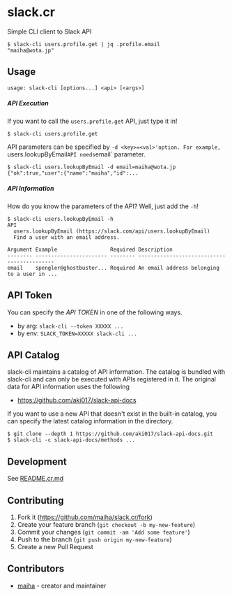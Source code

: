 # slack.cr

Simple CLI client to Slack API

```console
$ slack-cli users.profile.get | jq .profile.email
"maiha@wota.jp"
```

## Usage

```
usage: slack-cli [options...] <api> [<args>]
```

##### API Execution

If you want to call the `users.profile.get` API, just type it in!

```console
$ slack-cli users.profile.get
```

API parameters can be specified by `-d <key>=<val>'option.
For example, `users.lookupByEmail` API needs `email` parameter.

```console
$ slack-cli users.lookupByEmail -d email=maiha@wota.jp
{"ok":true,"user":{"name":"maiha","id":...
```

##### API Information

How do you know the parameters of the API? Well, just add the `-h`!

```console
$ slack-cli users.lookupByEmail -h 
API
  users.lookupByEmail (https://slack.com/api/users.lookupByEmail)
  Find a user with an email address.

Argument Example                 Required Description
-------- ----------------------- -------- -------------------------------------------
email    spengler@ghostbuster... Required An email address belonging to a user in ...
```

## API Token

You can specify the *API TOKEN* in one of the following ways.

* by arg: `slack-cli --token XXXXX ...`
* by env: `SLACK_TOKEN=XXXXX slack-cli ...`

## API Catalog

slack-cli maintains a catalog of API information.
The catalog is bundled with slack-cli and can only be executed with APIs registered in it.
The original data for API information uses the following
* https://github.com/aki017/slack-api-docs

If you want to use a new API that doesn't exist in the built-in catalog,
you can specify the latest catalog information in the directory.

```console
$ git clone --depth 1 https://github.com/aki017/slack-api-docs.git
$ slack-cli -c slack-api-docs/methods ...
```

## Development

See [README.cr.md](README.cr.md)

## Contributing

1. Fork it (<https://github.com/maiha/slack.cr/fork>)
2. Create your feature branch (`git checkout -b my-new-feature`)
3. Commit your changes (`git commit -am 'Add some feature'`)
4. Push to the branch (`git push origin my-new-feature`)
5. Create a new Pull Request

## Contributors

- [maiha](https://github.com/maiha) - creator and maintainer
